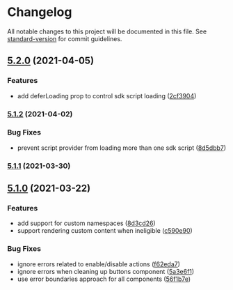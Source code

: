 # Changelog

All notable changes to this project will be documented in this file. See [standard-version](https://github.com/conventional-changelog/standard-version) for commit guidelines.

## [5.2.0](https://github.com/paypal/react-paypal-js/compare/v5.1.2...v5.2.0) (2021-04-05)

### Features

-   add deferLoading prop to control sdk script loading ([2cf3904](https://github.com/paypal/react-paypal-js/commit/2cf3904ebe21edcd8ffd14dcd67b553ad6ced6c8))

### [5.1.2](https://github.com/paypal/react-paypal-js/compare/v5.1.1...v5.1.2) (2021-04-02)

### Bug Fixes

-   prevent script provider from loading more than one sdk script ([8d5dbb7](https://github.com/paypal/react-paypal-js/commit/8d5dbb709082bec45835336a0e04312fcc9c5e1e))

### [5.1.1](https://github.com/paypal/react-paypal-js/compare/v5.1.0...v5.1.1) (2021-03-30)

## [5.1.0](https://github.com/paypal/react-paypal-js/compare/v5.0.1...v5.1.0) (2021-03-22)

### Features

-   add support for custom namespaces ([8d3cd26](https://github.com/paypal/react-paypal-js/commit/8d3cd2612f9176dc266b4e0633827871a6ce5457))
-   support rendering custom content when ineligible ([c590e90](https://github.com/paypal/react-paypal-js/commit/c590e90dbead2539b3af6602a63f652aa6fcd7d8))

### Bug Fixes

-   ignore errors related to enable/disable actions ([f62eda7](https://github.com/paypal/react-paypal-js/commit/f62eda76b9ac00cadcce2a41b7fe14e80b9083a6))
-   ignore errors when cleaning up buttons component ([5a3e6f1](https://github.com/paypal/react-paypal-js/commit/5a3e6f15b81d37688cc40e8101c70ec3b07970ab))
-   use error boundaries approach for all components ([56f1b7e](https://github.com/paypal/react-paypal-js/commit/56f1b7e7486097701655e08be92b23de3135c863))
